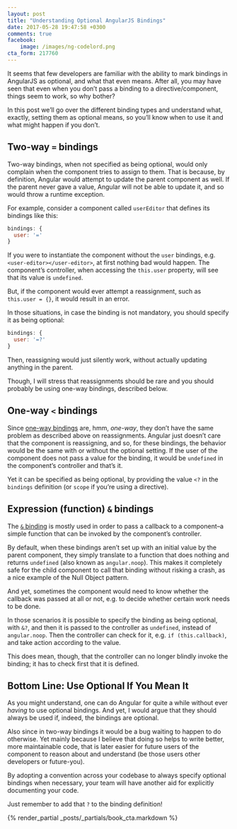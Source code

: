 ```yaml
---
layout: post
title: "Understanding Optional AngularJS Bindings"
date: 2017-05-28 19:47:58 +0300
comments: true
facebook:
    image: /images/ng-codelord.png
cta_form: 217760
---
```


It seems that few developers are familiar with the ability to mark bindings in AngularJS as optional, and what that even means.
After all, you may have seen that even when you don’t pass a binding to a directive/component, things seem to work, so why bother?

In this post we’ll go over the different binding types and understand what, exactly, setting them as optional means, so you’ll know when to use it and what might happen if you don’t.

## Two-way `=` bindings

Two-way bindings, when not specified as being optional, would only complain when the component tries to assign to them.
That is because, by definition, Angular would attempt to update the parent component as well.
If the parent never gave a value, Angular will not be able to update it, and so would throw a runtime exception.

  
For example, consider a component called `userEditor` that defines its bindings like this:

```javascript
bindings: {
  user: '='
}
```

If you were to instantiate the component without the `user` bindings, e.g. `<user-editor></user-editor>`, at first nothing bad would happen.
The component’s controller, when accessing the `this.user` property, will see that its value is `undefined`.

But, if the component would ever attempt a reassignment, such as `this.user = {}`, it would result in an error.

In those situations, in case the binding is not mandatory, you should specify it as being optional:

```javascript
bindings: {
  user: '=?'
}
```

Then, reassigning would just silently work, without actually updating anything in the parent.

Though, I will stress that reassignments should be rare and you should probably be using one-way bindings, described below.

## One-way `<` bindings

Since [one-way bindings](http://www.codelord.net/2016/05/19/understanding-angulars-one-way-binding/) are, hmm, _one-way_, they don’t have the same problem as described above on reassignments.
Angular just doesn’t care that the component is reassigning, and so, for these bindings, the behavior would be the same with or without the optional setting.
If the user of the component does not pass a value for the binding, it would be `undefined` in the component’s controller and that’s it.

Yet it can be specified as being optional, by providing the value `<?` in the `bindings` definition (or `scope` if you’re using a directive).

## Expression (function) `&` bindings

The [`&` binding](http://www.codelord.net/2016/05/13/understanding-angulars-and-binding/) is mostly used in order to pass a callback to a component–a simple function that can be invoked by the component’s controller.

By default, when these bindings aren’t set up with an initial value by the parent component, they simply translate to a function that does nothing and returns `undefined` (also known as `angular.noop`).
This makes it completely safe for the child component to call that binding without risking a crash, as a nice example of the Null Object pattern.

And yet, sometimes the component would need to know whether the callback was passed at all or not, e.g. to decide whether certain work needs to be done.

In those scenarios it is possible to specify the binding as being optional, with `&?`, and then it is passed to the controller as `undefined`, instead of `angular.noop`.
Then the controller can check for it, e.g. `if (this.callback)`, and take action according to the value.

This does mean, though, that the controller can no longer blindly invoke the binding; it has to check first that it is defined.

## Bottom Line: Use Optional If You Mean It

As you might understand, one can do Angular for quite a while without ever _having_ to use optional bindings.
And yet, I would argue that they should always be used if, indeed, the bindings are optional.

Also since in two-way bindings it would be a bug waiting to happen to do otherwise.
Yet mainly because I believe that doing so helps to write better, more maintainable code, that is later easier for future users of the component to reason about and understand (be those users other developers or future-you).

By adopting a convention across your codebase to always specify optional bindings when necessary, your team will have another aid for explicitly documenting your code.

Just remember to add that `?` to the binding definition!

{% render_partial _posts/_partials/book_cta.markdown %}

